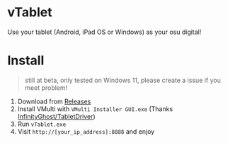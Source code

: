 # vTablet

Use your tablet (Android, iPad OS or Windows) as your osu digital! 

# Install

> still at beta, only tested on Windows 11, please create a issue if you meet problem! 

1. Download from [Releases](https://github.com/Teages/vTablet/releases)
2. Install VMulti with `VMulti Installer GUI.exe` (Thanks [InfinityGhost/TabletDriver](https://github.com/InfinityGhost/TabletDriver))
3. Run `vTablet.exe`
4. Visit `http://[your_ip_address]:8888` and enjoy